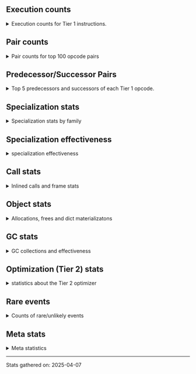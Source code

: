 ## Execution counts

<details>
<summary> Execution counts for Tier 1 instructions. </summary>


The "miss ratio" column shows the percentage of times the instruction
executed that it deoptimized. When this happens, the base unspecialized
instruction is not counted.

<table>
<thead>
<tr>
<th align="left">Name</th>
<th align="right">Base Count</th>
<th align="right">Head Count</th>
<th align="right">Change</th>
</tr>
</thead>
<tbody>
<tr>
<td align="left">LOAD_FAST_BORROW</td>
<td align="right">111,395,840</td>
<td align="right"></td>
<td align="right"></td>
</tr>
<tr>
<td align="left">LOAD_GLOBAL_BUILTIN</td>
<td align="right">60,263,745</td>
<td align="right"></td>
<td align="right"></td>
</tr>
<tr>
<td align="left">RESUME_CHECK</td>
<td align="right">46,228,082</td>
<td align="right"></td>
<td align="right"></td>
</tr>
<tr>
<td align="left">POP_JUMP_IF_FALSE</td>
<td align="right">41,723,200</td>
<td align="right"></td>
<td align="right"></td>
</tr>
<tr>
<td align="left">TO_BOOL_BOOL</td>
<td align="right">39,384,257</td>
<td align="right"></td>
<td align="right"></td>
</tr>
<tr>
<td align="left">RETURN_VALUE</td>
<td align="right">33,170,303</td>
<td align="right"></td>
<td align="right"></td>
</tr>
<tr>
<td align="left">STORE_FAST</td>
<td align="right">32,235,457</td>
<td align="right"></td>
<td align="right"></td>
</tr>
<tr>
<td align="left">CALL_ISINSTANCE</td>
<td align="right">30,455,172</td>
<td align="right"></td>
<td align="right"></td>
</tr>
<tr>
<td align="left">POP_TOP</td>
<td align="right">25,142,598</td>
<td align="right"></td>
<td align="right"></td>
</tr>
<tr>
<td align="left">LOAD_GLOBAL_MODULE</td>
<td align="right">22,364,732</td>
<td align="right"></td>
<td align="right"></td>
</tr>
<tr>
<td align="left">CALL_PY_EXACT_ARGS</td>
<td align="right">21,249,610</td>
<td align="right"></td>
<td align="right"></td>
</tr>
<tr>
<td align="left">JUMP_BACKWARD_NO_JIT</td>
<td align="right">20,219,776</td>
<td align="right"></td>
<td align="right"></td>
</tr>
<tr>
<td align="left">LOAD_FAST</td>
<td align="right">18,678,528</td>
<td align="right"></td>
<td align="right"></td>
</tr>
<tr>
<td align="left">LOAD_ATTR_SLOT</td>
<td align="right">16,678,952</td>
<td align="right"></td>
<td align="right"></td>
</tr>
<tr>
<td align="left">FOR_ITER</td>
<td align="right">16,425,313</td>
<td align="right"></td>
<td align="right"></td>
</tr>
<tr>
<td align="left">GET_ITER</td>
<td align="right">15,862,016</td>
<td align="right"></td>
<td align="right"></td>
</tr>
<tr>
<td align="left">LOAD_ATTR_METHOD_NO_DICT</td>
<td align="right">15,737,143</td>
<td align="right"></td>
<td align="right"></td>
</tr>
<tr>
<td align="left">LOAD_FAST_BORROW_LOAD_FAST_BORROW</td>
<td align="right">13,464,512</td>
<td align="right"></td>
<td align="right"></td>
</tr>
<tr>
<td align="left">YIELD_VALUE</td>
<td align="right">13,059,392</td>
<td align="right"></td>
<td align="right"></td>
</tr>
<tr>
<td align="left">LOAD_CONST_IMMORTAL</td>
<td align="right">12,923,419</td>
<td align="right"></td>
<td align="right"></td>
</tr>
<tr>
<td align="left">POP_ITER</td>
<td align="right">12,738,304</td>
<td align="right"></td>
<td align="right"></td>
</tr>
<tr>
<td align="left">BUILD_TUPLE</td>
<td align="right">12,303,552</td>
<td align="right"></td>
<td align="right"></td>
</tr>
<tr>
<td align="left">POP_JUMP_IF_TRUE</td>
<td align="right">11,753,408</td>
<td align="right"></td>
<td align="right"></td>
</tr>
<tr>
<td align="left">COPY</td>
<td align="right">10,288,192</td>
<td align="right"></td>
<td align="right"></td>
</tr>
<tr>
<td align="left">STORE_FAST_STORE_FAST</td>
<td align="right">9,844,608</td>
<td align="right"></td>
<td align="right"></td>
</tr>
<tr>
<td align="left">UNPACK_SEQUENCE_TWO_TUPLE</td>
<td align="right">9,416,175</td>
<td align="right"></td>
<td align="right"></td>
</tr>
<tr>
<td align="left">CALL_METHOD_DESCRIPTOR_NOARGS</td>
<td align="right">9,165,037</td>
<td align="right"></td>
<td align="right"></td>
</tr>
<tr>
<td align="left">SWAP</td>
<td align="right">8,545,920</td>
<td align="right"></td>
<td align="right"></td>
</tr>
<tr>
<td align="left">LOAD_FAST_AND_CLEAR</td>
<td align="right">8,479,872</td>
<td align="right"></td>
<td align="right"></td>
</tr>
<tr>
<td align="left">SEND_GEN</td>
<td align="right">8,068,158</td>
<td align="right"></td>
<td align="right"></td>
</tr>
<tr>
<td align="left">FOR_ITER_GEN</td>
<td align="right">7,863,546</td>
<td align="right"></td>
<td align="right"></td>
</tr>
<tr>
<td align="left">TO_BOOL_ALWAYS_TRUE</td>
<td align="right">7,317,470</td>
<td align="right"></td>
<td align="right"></td>
</tr>
<tr>
<td align="left">FOR_ITER_LIST</td>
<td align="right">7,259,829</td>
<td align="right"></td>
<td align="right"></td>
</tr>
<tr>
<td align="left">INTERPRETER_EXIT</td>
<td align="right">7,136,728</td>
<td align="right"></td>
<td align="right"></td>
</tr>
<tr>
<td align="left">LOAD_DEREF</td>
<td align="right">6,912,384</td>
<td align="right"></td>
<td align="right"></td>
</tr>
<tr>
<td align="left">LOAD_ATTR_METHOD_WITH_VALUES</td>
<td align="right">6,532,914</td>
<td align="right"></td>
<td align="right"></td>
</tr>
<tr>
<td align="left">BUILD_LIST</td>
<td align="right">5,847,488</td>
<td align="right"></td>
<td align="right"></td>
</tr>
<tr>
<td align="left">JUMP_BACKWARD_NO_INTERRUPT</td>
<td align="right">5,615,936</td>
<td align="right"></td>
<td align="right"></td>
</tr>
<tr>
<td align="left">RETURN_GENERATOR</td>
<td align="right">5,385,728</td>
<td align="right"></td>
<td align="right"></td>
</tr>
<tr>
<td align="left">CALL_PY_GENERAL</td>
<td align="right">4,127,069</td>
<td align="right"></td>
<td align="right"></td>
</tr>
<tr>
<td align="left">CALL_METHOD_DESCRIPTOR_FAST</td>
<td align="right">3,798,261</td>
<td align="right"></td>
<td align="right"></td>
</tr>
<tr>
<td align="left">PUSH_NULL</td>
<td align="right">3,688,192</td>
<td align="right"></td>
<td align="right"></td>
</tr>
<tr>
<td align="left">UNPACK_SEQUENCE_TUPLE</td>
<td align="right">3,624,765</td>
<td align="right"></td>
<td align="right"></td>
</tr>
<tr>
<td align="left">MAP_ADD</td>
<td align="right">3,604,928</td>
<td align="right"></td>
<td align="right"></td>
</tr>
<tr>
<td align="left">LOAD_ATTR_NONDESCRIPTOR_WITH_VALUES</td>
<td align="right">3,457,099</td>
<td align="right"></td>
<td align="right"></td>
</tr>
<tr>
<td align="left">CALL_BUILTIN_O</td>
<td align="right">3,457,019</td>
<td align="right"></td>
<td align="right"></td>
</tr>
<tr>
<td align="left">TO_BOOL</td>
<td align="right">3,319,626</td>
<td align="right"></td>
<td align="right"></td>
</tr>
<tr>
<td align="left">LOAD_ATTR_MODULE</td>
<td align="right">3,296,126</td>
<td align="right"></td>
<td align="right"></td>
</tr>
<tr>
<td align="left">IS_OP</td>
<td align="right">3,240,192</td>
<td align="right"></td>
<td align="right"></td>
</tr>
<tr>
<td align="left">POP_JUMP_IF_NOT_NONE</td>
<td align="right">3,197,184</td>
<td align="right"></td>
<td align="right"></td>
</tr>
<tr>
<td align="left">LOAD_CONST_MORTAL</td>
<td align="right">3,134,560</td>
<td align="right"></td>
<td align="right"></td>
</tr>
<tr>
<td align="left">COPY_FREE_VARS</td>
<td align="right">3,002,944</td>
<td align="right"></td>
<td align="right"></td>
</tr>
<tr>
<td align="left">UNARY_NOT</td>
<td align="right">2,848,064</td>
<td align="right"></td>
<td align="right"></td>
</tr>
<tr>
<td align="left">BUILD_MAP</td>
<td align="right">2,817,856</td>
<td align="right"></td>
<td align="right"></td>
</tr>
<tr>
<td align="left">CALL_TYPE_1</td>
<td align="right">2,646,270</td>
<td align="right"></td>
<td align="right"></td>
</tr>
<tr>
<td align="left">MAKE_FUNCTION</td>
<td align="right">2,577,344</td>
<td align="right"></td>
<td align="right"></td>
</tr>
<tr>
<td align="left">END_SEND</td>
<td align="right">2,452,224</td>
<td align="right"></td>
<td align="right"></td>
</tr>
<tr>
<td align="left">GET_YIELD_FROM_ITER</td>
<td align="right">2,452,224</td>
<td align="right"></td>
<td align="right"></td>
</tr>
<tr>
<td align="left">LIST_APPEND</td>
<td align="right">2,401,408</td>
<td align="right"></td>
<td align="right"></td>
</tr>
<tr>
<td align="left">LOAD_ATTR_PROPERTY</td>
<td align="right">2,386,901</td>
<td align="right"></td>
<td align="right"></td>
</tr>
<tr>
<td align="left">END_FOR</td>
<td align="right">2,324,862</td>
<td align="right"></td>
<td align="right"></td>
</tr>
<tr>
<td align="left">TO_BOOL_NONE</td>
<td align="right">2,207,075</td>
<td align="right"></td>
<td align="right"></td>
</tr>
<tr>
<td align="left">JUMP_FORWARD</td>
<td align="right">1,955,840</td>
<td align="right"></td>
<td align="right"></td>
</tr>
<tr>
<td align="left">CALL_INTRINSIC_1</td>
<td align="right">1,890,816</td>
<td align="right"></td>
<td align="right"></td>
</tr>
<tr>
<td align="left">LOAD_COMMON_CONSTANT</td>
<td align="right">1,890,752</td>
<td align="right"></td>
<td align="right"></td>
</tr>
<tr>
<td align="left">FORMAT_SIMPLE</td>
<td align="right">1,377,152</td>
<td align="right"></td>
<td align="right"></td>
</tr>
<tr>
<td align="left">TO_BOOL_STR</td>
<td align="right">1,258,514</td>
<td align="right"></td>
<td align="right"></td>
</tr>
<tr>
<td align="left">COMPARE_OP</td>
<td align="right">1,058,975</td>
<td align="right"></td>
<td align="right"></td>
</tr>
<tr>
<td align="left">CALL_BUILTIN_FAST</td>
<td align="right">918,398</td>
<td align="right"></td>
<td align="right"></td>
</tr>
<tr>
<td align="left">MAKE_CELL</td>
<td align="right">870,464</td>
<td align="right"></td>
<td align="right"></td>
</tr>
<tr>
<td align="left">EXTENDED_ARG</td>
<td align="right">824,704</td>
<td align="right"></td>
<td align="right"></td>
</tr>
<tr>
<td align="left">FOR_ITER_TUPLE</td>
<td align="right">817,341</td>
<td align="right"></td>
<td align="right"></td>
</tr>
<tr>
<td align="left">BUILD_STRING</td>
<td align="right">784,640</td>
<td align="right"></td>
<td align="right"></td>
</tr>
<tr>
<td align="left">STORE_FAST_LOAD_FAST</td>
<td align="right">721,280</td>
<td align="right"></td>
<td align="right"></td>
</tr>
<tr>
<td align="left">STORE_ATTR_SLOT</td>
<td align="right">585,531</td>
<td align="right"></td>
<td align="right"></td>
</tr>
<tr>
<td align="left">CALL_METHOD_DESCRIPTOR_O</td>
<td align="right">542,077</td>
<td align="right"></td>
<td align="right"></td>
</tr>
<tr>
<td align="left">SET_FUNCTION_ATTRIBUTE</td>
<td align="right">514,048</td>
<td align="right"></td>
<td align="right"></td>
</tr>
<tr>
<td align="left">CALL_KW_PY</td>
<td align="right">503,222</td>
<td align="right"></td>
<td align="right"></td>
</tr>
<tr>
<td align="left">CONTAINS_OP</td>
<td align="right">491,274</td>
<td align="right"></td>
<td align="right"></td>
</tr>
<tr>
<td align="left">LOAD_ATTR_NONDESCRIPTOR_NO_DICT</td>
<td align="right">477,034</td>
<td align="right"></td>
<td align="right"></td>
</tr>
<tr>
<td align="left">LOAD_SMALL_INT</td>
<td align="right">459,456</td>
<td align="right"></td>
<td align="right"></td>
</tr>
<tr>
<td align="left">CALL_BUILTIN_CLASS</td>
<td align="right">395,706</td>
<td align="right"></td>
<td align="right"></td>
</tr>
<tr>
<td align="left">CALL_LIST_APPEND</td>
<td align="right">283,898</td>
<td align="right"></td>
<td align="right"></td>
</tr>
<tr>
<td align="left">CALL_BOUND_METHOD_EXACT_ARGS</td>
<td align="right">282,485</td>
<td align="right"></td>
<td align="right"></td>
</tr>
<tr>
<td align="left">COMPARE_OP_STR</td>
<td align="right">265,022</td>
<td align="right"></td>
<td align="right"></td>
</tr>
<tr>
<td align="left">BINARY_OP_SUBSCR_LIST_INT</td>
<td align="right">242,236</td>
<td align="right"></td>
<td align="right"></td>
</tr>
<tr>
<td align="left">STORE_SUBSCR_DICT</td>
<td align="right">230,783</td>
<td align="right"></td>
<td align="right"></td>
</tr>
<tr>
<td align="left">BINARY_OP_ADD_INT</td>
<td align="right">111,992</td>
<td align="right"></td>
<td align="right"></td>
</tr>
<tr>
<td align="left">LOAD_ATTR</td>
<td align="right">108,370</td>
<td align="right"></td>
<td align="right"></td>
</tr>
<tr>
<td align="left">BINARY_OP_SUBSCR_TUPLE_INT</td>
<td align="right">99,517</td>
<td align="right"></td>
<td align="right"></td>
</tr>
<tr>
<td align="left">CALL_LEN</td>
<td align="right">90,612</td>
<td align="right"></td>
<td align="right"></td>
</tr>
<tr>
<td align="left">UNPACK_SEQUENCE</td>
<td align="right">90,607</td>
<td align="right"></td>
<td align="right"></td>
</tr>
<tr>
<td align="left">LOAD_FAST_LOAD_FAST</td>
<td align="right">90,560</td>
<td align="right"></td>
<td align="right"></td>
</tr>
<tr>
<td align="left">COMPARE_OP_INT</td>
<td align="right">65,524</td>
<td align="right"></td>
<td align="right"></td>
</tr>
<tr>
<td align="left">BINARY_OP</td>
<td align="right">58,680</td>
<td align="right"></td>
<td align="right"></td>
</tr>
<tr>
<td align="left">CALL_NON_PY_GENERAL</td>
<td align="right">56,310</td>
<td align="right"></td>
<td align="right"></td>
</tr>
<tr>
<td align="left">CALL_TUPLE_1</td>
<td align="right">50,684</td>
<td align="right"></td>
<td align="right"></td>
</tr>
<tr>
<td align="left">CALL_FUNCTION_EX</td>
<td align="right">27,136</td>
<td align="right"></td>
<td align="right"></td>
</tr>
<tr>
<td align="left">STORE_DEREF</td>
<td align="right">25,408</td>
<td align="right"></td>
<td align="right"></td>
</tr>
<tr>
<td align="left">DICT_MERGE</td>
<td align="right">24,640</td>
<td align="right"></td>
<td align="right"></td>
</tr>
<tr>
<td align="left">BINARY_OP_SUBTRACT_INT</td>
<td align="right">24,635</td>
<td align="right"></td>
<td align="right"></td>
</tr>
<tr>
<td align="left">CALL_BUILTIN_FAST_WITH_KEYWORDS</td>
<td align="right">21,501</td>
<td align="right"></td>
<td align="right"></td>
</tr>
<tr>
<td align="left">CALL_KW_NON_PY</td>
<td align="right">15,420</td>
<td align="right"></td>
<td align="right"></td>
</tr>
<tr>
<td align="left">CONTAINS_OP_DICT</td>
<td align="right">14,688</td>
<td align="right"></td>
<td align="right"></td>
</tr>
<tr>
<td align="left">NOP</td>
<td align="right">12,864</td>
<td align="right"></td>
<td align="right"></td>
</tr>
<tr>
<td align="left">BINARY_OP_SUBSCR_DICT</td>
<td align="right">10,108</td>
<td align="right"></td>
<td align="right"></td>
</tr>
<tr>
<td align="left">LOAD_ATTR_INSTANCE_VALUE</td>
<td align="right">9,788</td>
<td align="right"></td>
<td align="right"></td>
</tr>
<tr>
<td align="left">BINARY_OP_SUBSCR_STR_INT</td>
<td align="right">7,037</td>
<td align="right"></td>
<td align="right"></td>
</tr>
<tr>
<td align="left">TO_BOOL_LIST</td>
<td align="right">6,909</td>
<td align="right"></td>
<td align="right"></td>
</tr>
<tr>
<td align="left">BINARY_SLICE</td>
<td align="right">3,904</td>
<td align="right"></td>
<td align="right"></td>
</tr>
<tr>
<td align="left">CONTAINS_OP_SET</td>
<td align="right">2,882</td>
<td align="right"></td>
<td align="right"></td>
</tr>
<tr>
<td align="left">TO_BOOL_INT</td>
<td align="right">2,431</td>
<td align="right"></td>
<td align="right"></td>
</tr>
<tr>
<td align="left">POP_JUMP_IF_NONE</td>
<td align="right">1,920</td>
<td align="right"></td>
<td align="right"></td>
</tr>
<tr>
<td align="left">CALL</td>
<td align="right">1,580</td>
<td align="right"></td>
<td align="right"></td>
</tr>
<tr>
<td align="left">EXIT_INIT_CHECK</td>
<td align="right">1,471</td>
<td align="right"></td>
<td align="right"></td>
</tr>
<tr>
<td align="left">CALL_ALLOC_AND_ENTER_INIT</td>
<td align="right">1,471</td>
<td align="right"></td>
<td align="right"></td>
</tr>
<tr>
<td align="left">LOAD_GLOBAL</td>
<td align="right">1,026</td>
<td align="right"></td>
<td align="right"></td>
</tr>
<tr>
<td align="left">BINARY_OP_INPLACE_ADD_UNICODE</td>
<td align="right">959</td>
<td align="right"></td>
<td align="right"></td>
</tr>
<tr>
<td align="left">STORE_ATTR</td>
<td align="right">368</td>
<td align="right"></td>
<td align="right"></td>
</tr>
<tr>
<td align="left">CHECK_EXC_MATCH</td>
<td align="right">192</td>
<td align="right"></td>
<td align="right"></td>
</tr>
<tr>
<td align="left">POP_EXCEPT</td>
<td align="right">192</td>
<td align="right"></td>
<td align="right"></td>
</tr>
<tr>
<td align="left">PUSH_EXC_INFO</td>
<td align="right">192</td>
<td align="right"></td>
<td align="right"></td>
</tr>
<tr>
<td align="left">RESUME</td>
<td align="right">142</td>
<td align="right"></td>
<td align="right"></td>
</tr>
<tr>
<td align="left">LOAD_CONST</td>
<td align="right">133</td>
<td align="right"></td>
<td align="right"></td>
</tr>
<tr>
<td align="left">FOR_ITER_RANGE</td>
<td align="right">127</td>
<td align="right"></td>
<td align="right"></td>
</tr>
<tr>
<td align="left">DICT_UPDATE</td>
<td align="right">64</td>
<td align="right"></td>
<td align="right"></td>
</tr>
<tr>
<td align="left">LIST_EXTEND</td>
<td align="right">64</td>
<td align="right"></td>
<td align="right"></td>
</tr>
<tr>
<td align="left">BINARY_OP_SUBTRACT_FLOAT</td>
<td align="right">63</td>
<td align="right"></td>
<td align="right"></td>
</tr>
<tr>
<td align="left">LOAD_ATTR_CLASS_WITH_METACLASS_CHECK</td>
<td align="right">63</td>
<td align="right"></td>
<td align="right"></td>
</tr>
<tr>
<td align="left">JUMP_BACKWARD</td>
<td align="right">52</td>
<td align="right"></td>
<td align="right"></td>
</tr>
<tr>
<td align="left">CALL_KW</td>
<td align="right">48</td>
<td align="right"></td>
<td align="right"></td>
</tr>
<tr>
<td align="left">SEND</td>
<td align="right">4</td>
<td align="right"></td>
<td align="right"></td>
</tr>
<tr>
<td align="left">STORE_SUBSCR</td>
<td align="right">2</td>
<td align="right"></td>
<td align="right"></td>
</tr>
</tbody>
</table>


</details>

## Pair counts

<details>
<summary> Pair counts for top 100 opcode pairs </summary>


Pairs of specialized operations that deoptimize and are then followed by
the corresponding unspecialized instruction are not counted as pairs.

Not included in comparative output.


</details>

## Predecessor/Successor Pairs

<details>
<summary> Top 5 predecessors and successors of each Tier 1 opcode. </summary>


This does not include the unspecialized instructions that occur after a
specialized instruction deoptimizes.

Not included in comparative output.


</details>

## Specialization stats

<details>
<summary> Specialization stats by family </summary>


</details>

## Specialization effectiveness

<details>
<summary> specialization effectiveness </summary>


All entries are execution counts. Should add up to the total number of
Tier 1 instructions executed.

<table>
<thead>
<tr>
<th align="left">Instructions</th>
<th align="right">Base Count</th>
<th align="right">Base Ratio</th>
<th align="right">Head Count</th>
<th align="right">Head Ratio</th>
<th align="right">Change</th>
</tr>
</thead>
<tbody>
<tr>
<td align="left">
Basic
<details>
<summary>ⓘ</summary>

Instructions that are not and cannot be specialized, e.g. `LOAD_FAST`.
</details>
</td>
<td align="right">455,665,570</td>
<td align="right">53.1%</td>
<td align="right">0</td>
<td align="right"></td>
<td align="right">-100.0%</td>
</tr>
<tr>
<td align="left">
Not specialized
<details>
<summary>ⓘ</summary>

Instructions that could be specialized but aren't, e.g. `LOAD_ATTR`, `BINARY_SLICE`.
</details>
</td>
<td align="right">21,559,777</td>
<td align="right">2.5%</td>
<td align="right">0</td>
<td align="right"></td>
<td align="right">-100.0%</td>
</tr>
<tr>
<td align="left">
Specialized hits
<details>
<summary>ⓘ</summary>

Specialized instructions, e.g. `LOAD_ATTR_MODULE` that complete.
</details>
</td>
<td align="right">370,663,480</td>
<td align="right">43.2%</td>
<td align="right">0</td>
<td align="right"></td>
<td align="right">-100.0%</td>
</tr>
<tr>
<td align="left">
Specialized misses
<details>
<summary>ⓘ</summary>

Specialized instructions, e.g. `LOAD_ATTR_MODULE` that deopt.
</details>
</td>
<td align="right">9,994,650</td>
<td align="right">1.2%</td>
<td align="right">0</td>
<td align="right"></td>
<td align="right">-100.0%</td>
</tr>
</tbody>
</table>

### Deferred by instruction

<details>
<summary> Breakdown of deferred (not specialized) instruction counts by family </summary>

<table>
<thead>
<tr>
<th align="left">Name</th>
<th align="right">Base Count</th>
<th align="right">Base Ratio</th>
<th align="right">Head Count</th>
<th align="right">Head Ratio</th>
<th align="right">Change</th>
</tr>
</thead>
<tbody>
<tr>
<td align="left">FOR_ITER</td>
<td align="right">16,420,885</td>
<td align="right">74.7%</td>
<td align="right"></td>
<td align="right"></td>
<td align="right"></td>
</tr>
<tr>
<td align="left">TO_BOOL</td>
<td align="right">3,318,315</td>
<td align="right">15.1%</td>
<td align="right"></td>
<td align="right"></td>
<td align="right"></td>
</tr>
<tr>
<td align="left">COMPARE_OP</td>
<td align="right">1,057,806</td>
<td align="right">4.8%</td>
<td align="right"></td>
<td align="right"></td>
<td align="right"></td>
</tr>
<tr>
<td align="left">CONTAINS_OP</td>
<td align="right">491,017</td>
<td align="right">2.2%</td>
<td align="right"></td>
<td align="right"></td>
<td align="right"></td>
</tr>
<tr>
<td align="left">CALL</td>
<td align="right">432,300</td>
<td align="right">2.0%</td>
<td align="right"></td>
<td align="right"></td>
<td align="right"></td>
</tr>
<tr>
<td align="left">LOAD_ATTR</td>
<td align="right">105,734</td>
<td align="right">0.5%</td>
<td align="right"></td>
<td align="right"></td>
<td align="right"></td>
</tr>
<tr>
<td align="left">UNPACK_SEQUENCE</td>
<td align="right">90,516</td>
<td align="right">0.4%</td>
<td align="right"></td>
<td align="right"></td>
<td align="right"></td>
</tr>
<tr>
<td align="left">BINARY_OP</td>
<td align="right">58,333</td>
<td align="right">0.3%</td>
<td align="right"></td>
<td align="right"></td>
<td align="right"></td>
</tr>
<tr>
<td align="left">BINARY_SLICE</td>
<td align="right">3,904</td>
<td align="right">0.0%</td>
<td align="right"></td>
<td align="right"></td>
<td align="right"></td>
</tr>
<tr>
<td align="left">LOAD_GLOBAL</td>
<td align="right">303</td>
<td align="right">0.0%</td>
<td align="right"></td>
<td align="right"></td>
<td align="right"></td>
</tr>
</tbody>
</table>


</details>

### Misses by instruction

<details>
<summary> Breakdown of misses (specialized deopts) instruction counts by family </summary>

<table>
<thead>
<tr>
<th align="left">Name</th>
<th align="right">Base Count</th>
<th align="right">Base Ratio</th>
<th align="right">Head Count</th>
<th align="right">Head Ratio</th>
<th align="right">Change</th>
</tr>
</thead>
<tbody>
<tr>
<td align="left">LOAD_ATTR_SLOT</td>
<td align="right">3,161,482</td>
<td align="right">31.6%</td>
<td align="right"></td>
<td align="right"></td>
<td align="right"></td>
</tr>
<tr>
<td align="left">TO_BOOL_ALWAYS_TRUE</td>
<td align="right">2,528,111</td>
<td align="right">25.3%</td>
<td align="right"></td>
<td align="right"></td>
<td align="right"></td>
</tr>
<tr>
<td align="left">LOAD_ATTR_METHOD_WITH_VALUES</td>
<td align="right">1,933,212</td>
<td align="right">19.3%</td>
<td align="right"></td>
<td align="right"></td>
<td align="right"></td>
</tr>
<tr>
<td align="left">TO_BOOL_NONE</td>
<td align="right">877,382</td>
<td align="right">8.8%</td>
<td align="right"></td>
<td align="right"></td>
<td align="right"></td>
</tr>
<tr>
<td align="left">LOAD_ATTR_NONDESCRIPTOR_WITH_VALUES</td>
<td align="right">398,733</td>
<td align="right">4.0%</td>
<td align="right"></td>
<td align="right"></td>
<td align="right"></td>
</tr>
<tr>
<td align="left">STORE_ATTR_SLOT</td>
<td align="right">342,677</td>
<td align="right">3.4%</td>
<td align="right"></td>
<td align="right"></td>
<td align="right"></td>
</tr>
<tr>
<td align="left">TO_BOOL_STR</td>
<td align="right">284,172</td>
<td align="right">2.8%</td>
<td align="right"></td>
<td align="right"></td>
<td align="right"></td>
</tr>
<tr>
<td align="left">CALL_PY_EXACT_ARGS</td>
<td align="right">255,969</td>
<td align="right">2.6%</td>
<td align="right"></td>
<td align="right"></td>
<td align="right"></td>
</tr>
<tr>
<td align="left">CALL_BOUND_METHOD_EXACT_ARGS</td>
<td align="right">184,279</td>
<td align="right">1.8%</td>
<td align="right"></td>
<td align="right"></td>
<td align="right"></td>
</tr>
<tr>
<td align="left">LOAD_ATTR_PROPERTY</td>
<td align="right">22,886</td>
<td align="right">0.2%</td>
<td align="right"></td>
<td align="right"></td>
<td align="right"></td>
</tr>
</tbody>
</table>


</details>


</details>

## Call stats

<details>
<summary> Inlined calls and frame stats </summary>


This shows what fraction of calls to Python functions are inlined (i.e.
not having a call at the C level) and for those that are not, where the
call comes from.  The various categories overlap.

Also includes the count of frame objects created.

<table>
<thead>
<tr>
<th align="left"></th>
<th align="right">Base Count</th>
<th align="right">Base Ratio</th>
<th align="right">Head Count</th>
<th align="right">Head Ratio</th>
<th align="right">Change</th>
</tr>
</thead>
<tbody>
<tr>
<td align="left">Calls to PyEval_EvalDefault</td>
<td align="right">7,136,792</td>
<td align="right">13.8%</td>
<td align="right"></td>
<td align="right"></td>
<td align="right"></td>
</tr>
<tr>
<td align="left">Calls to Python functions inlined</td>
<td align="right">44,477,160</td>
<td align="right">86.2%</td>
<td align="right"></td>
<td align="right"></td>
<td align="right"></td>
</tr>
<tr>
<td align="left">Calls via PyEval_EvalFrame (total)</td>
<td align="right">7,136,792</td>
<td align="right">13.8%</td>
<td align="right"></td>
<td align="right"></td>
<td align="right"></td>
</tr>
<tr>
<td align="left">Calls via PyEval_EvalFrame (vector)</td>
<td align="right">4,623,378</td>
<td align="right">9.0%</td>
<td align="right"></td>
<td align="right"></td>
<td align="right"></td>
</tr>
<tr>
<td align="left">Calls via PyEval_EvalFrame (generator)</td>
<td align="right">2,513,414</td>
<td align="right">4.9%</td>
<td align="right"></td>
<td align="right"></td>
<td align="right"></td>
</tr>
<tr>
<td align="left">Calls via PyEval_EvalFrame (legacy)</td>
<td align="right">0</td>
<td align="right">0.0%</td>
<td align="right"></td>
<td align="right"></td>
<td align="right"></td>
</tr>
<tr>
<td align="left">Calls via PyEval_EvalFrame (function vectorcall)</td>
<td align="right">4,623,378</td>
<td align="right">9.0%</td>
<td align="right"></td>
<td align="right"></td>
<td align="right"></td>
</tr>
<tr>
<td align="left">Calls via PyEval_EvalFrame (build class)</td>
<td align="right">0</td>
<td align="right">0.0%</td>
<td align="right"></td>
<td align="right"></td>
<td align="right"></td>
</tr>
<tr>
<td align="left">Calls via PyEval_EvalFrame (slot)</td>
<td align="right">1,587,200</td>
<td align="right">3.1%</td>
<td align="right"></td>
<td align="right"></td>
<td align="right"></td>
</tr>
<tr>
<td align="left">Calls via PyEval_EvalFrame (function ex)</td>
<td align="right">25,664</td>
<td align="right">0.0%</td>
<td align="right"></td>
<td align="right"></td>
<td align="right"></td>
</tr>
<tr>
<td align="left">Calls via PyEval_EvalFrame (api)</td>
<td align="right">3,019,281</td>
<td align="right">5.8%</td>
<td align="right"></td>
<td align="right"></td>
<td align="right"></td>
</tr>
<tr>
<td align="left">Calls via PyEval_EvalFrame (method)</td>
<td align="right">0</td>
<td align="right">0.0%</td>
<td align="right"></td>
<td align="right"></td>
<td align="right"></td>
</tr>
<tr>
<td align="left">Frame objects created</td>
<td align="right">192</td>
<td align="right">0.0%</td>
<td align="right"></td>
<td align="right"></td>
<td align="right"></td>
</tr>
<tr>
<td align="left">Frames pushed</td>
<td align="right">33,170,303</td>
<td align="right">64.3%</td>
<td align="right"></td>
<td align="right"></td>
<td align="right"></td>
</tr>
</tbody>
</table>


</details>

## Object stats

<details>
<summary> Allocations, frees and dict materializatons </summary>


Below, "allocations" means "allocations that are not from a freelist".
Total allocations = "Allocations from freelist" + "Allocations".

"Inline values" is the number of values arrays inlined into objects.

The cache hit/miss numbers are for the MRO cache, split into dunder and
other names.

<table>
<thead>
<tr>
<th align="left"></th>
<th align="right">Base Count</th>
<th align="right">Base Ratio</th>
<th align="right">Head Count</th>
<th align="right">Head Ratio</th>
<th align="right">Change</th>
</tr>
</thead>
<tbody>
<tr>
<td align="left">Allocations from freelist</td>
<td align="right">53,086,249</td>
<td align="right">62.1%</td>
<td align="right"></td>
<td align="right"></td>
<td align="right"></td>
</tr>
<tr>
<td align="left">Frees to freelist</td>
<td align="right">53,083,476</td>
<td align="right"></td>
<td align="right"></td>
<td align="right"></td>
<td align="right"></td>
</tr>
<tr>
<td align="left">Allocations</td>
<td align="right">32,367,894</td>
<td align="right">37.9%</td>
<td align="right"></td>
<td align="right"></td>
<td align="right"></td>
</tr>
<tr>
<td align="left">Allocations to 512 bytes</td>
<td align="right">32,336,278</td>
<td align="right">37.8%</td>
<td align="right"></td>
<td align="right"></td>
<td align="right"></td>
</tr>
<tr>
<td align="left">Allocations to 4 kbytes</td>
<td align="right">31,616</td>
<td align="right">0.0%</td>
<td align="right"></td>
<td align="right"></td>
<td align="right"></td>
</tr>
<tr>
<td align="left">Allocations over 4 kbytes</td>
<td align="right">0</td>
<td align="right">0.0%</td>
<td align="right"></td>
<td align="right"></td>
<td align="right"></td>
</tr>
<tr>
<td align="left">Frees</td>
<td align="right">34,568,245</td>
<td align="right"></td>
<td align="right"></td>
<td align="right"></td>
<td align="right"></td>
</tr>
<tr>
<td align="left">Inline values</td>
<td align="right">16,704</td>
<td align="right"></td>
<td align="right"></td>
<td align="right"></td>
<td align="right"></td>
</tr>
<tr>
<td align="left">Interpreter mortal increfs</td>
<td align="right">203,161,828</td>
<td align="right">39.8%</td>
<td align="right"></td>
<td align="right"></td>
<td align="right"></td>
</tr>
<tr>
<td align="left">Interpreter mortal decrefs</td>
<td align="right">268,227,622</td>
<td align="right">46.6%</td>
<td align="right"></td>
<td align="right"></td>
<td align="right"></td>
</tr>
<tr>
<td align="left">Mortal increfs</td>
<td align="right">174,454,289</td>
<td align="right">34.2%</td>
<td align="right"></td>
<td align="right"></td>
<td align="right"></td>
</tr>
<tr>
<td align="left">Mortal decrefs</td>
<td align="right">188,075,694</td>
<td align="right">32.7%</td>
<td align="right"></td>
<td align="right"></td>
<td align="right"></td>
</tr>
<tr>
<td align="left">Interpreter immortal increfs</td>
<td align="right">17,233,952</td>
<td align="right">3.4%</td>
<td align="right"></td>
<td align="right"></td>
<td align="right"></td>
</tr>
<tr>
<td align="left">Interpreter immortal decrefs</td>
<td align="right">11,866,692</td>
<td align="right">2.1%</td>
<td align="right"></td>
<td align="right"></td>
<td align="right"></td>
</tr>
<tr>
<td align="left">Immortal increfs</td>
<td align="right">115,842,665</td>
<td align="right">22.7%</td>
<td align="right"></td>
<td align="right"></td>
<td align="right"></td>
</tr>
<tr>
<td align="left">Immortal decrefs</td>
<td align="right">107,617,941</td>
<td align="right">18.7%</td>
<td align="right"></td>
<td align="right"></td>
<td align="right"></td>
</tr>
<tr>
<td align="left">Materialize dict (on request)</td>
<td align="right">0</td>
<td align="right">0.0%</td>
<td align="right"></td>
<td align="right"></td>
<td align="right"></td>
</tr>
<tr>
<td align="left">Materialize dict (new key)</td>
<td align="right">0</td>
<td align="right">0.0%</td>
<td align="right"></td>
<td align="right"></td>
<td align="right"></td>
</tr>
<tr>
<td align="left">Materialize dict (too big)</td>
<td align="right">0</td>
<td align="right">0.0%</td>
<td align="right"></td>
<td align="right"></td>
<td align="right"></td>
</tr>
<tr>
<td align="left">Materialize dict (str subclass)</td>
<td align="right">0</td>
<td align="right">0.0%</td>
<td align="right"></td>
<td align="right"></td>
<td align="right"></td>
</tr>
<tr>
<td align="left">Method cache hits</td>
<td align="right">5,729,872</td>
<td align="right"></td>
<td align="right"></td>
<td align="right"></td>
<td align="right"></td>
</tr>
<tr>
<td align="left">Method cache misses</td>
<td align="right">466,035</td>
<td align="right"></td>
<td align="right"></td>
<td align="right"></td>
<td align="right"></td>
</tr>
<tr>
<td align="left">Method cache collisions</td>
<td align="right">467,382</td>
<td align="right"></td>
<td align="right"></td>
<td align="right"></td>
<td align="right"></td>
</tr>
<tr>
<td align="left">Method cache dunder hits</td>
<td align="right">47,140,491</td>
<td align="right"></td>
<td align="right"></td>
<td align="right"></td>
<td align="right"></td>
</tr>
<tr>
<td align="left">Method cache dunder misses</td>
<td align="right">2,037</td>
<td align="right"></td>
<td align="right"></td>
<td align="right"></td>
<td align="right"></td>
</tr>
</tbody>
</table>


</details>

## GC stats

<details>
<summary> GC collections and effectiveness </summary>


Collected/visits gives some measure of efficiency.

<table>
<thead>
<tr>
<th align="right">Generation</th>
<th align="right">Base Collections</th>
<th align="right">Base Objects collected</th>
<th align="right">Base Object visits</th>
<th align="right">Base Reachable from roots</th>
<th align="right">Base Not reachable from roots</th>
<th align="right">Head Collections</th>
<th align="right">Head Objects collected</th>
<th align="right">Head Object visits</th>
<th align="right">Head Reachable from roots</th>
<th align="right">Head Not reachable from roots</th>
</tr>
</thead>
<tbody>
<tr>
<td align="right">0</td>
<td align="right">0</td>
<td align="right">0</td>
<td align="right">0</td>
<td align="right">0</td>
<td align="right">0</td>
<td align="right"></td>
<td align="right"></td>
<td align="right"></td>
<td align="right"></td>
<td align="right"></td>
</tr>
<tr>
<td align="right">1</td>
<td align="right">21</td>
<td align="right">21,979</td>
<td align="right">277,773</td>
<td align="right">3,097</td>
<td align="right">37,170</td>
<td align="right"></td>
<td align="right"></td>
<td align="right"></td>
<td align="right"></td>
<td align="right"></td>
</tr>
<tr>
<td align="right">2</td>
<td align="right">0</td>
<td align="right">0</td>
<td align="right">0</td>
<td align="right">0</td>
<td align="right">0</td>
<td align="right"></td>
<td align="right"></td>
<td align="right"></td>
<td align="right"></td>
<td align="right"></td>
</tr>
</tbody>
</table>


</details>

## Optimization (Tier 2) stats

<details>
<summary> statistics about the Tier 2 optimizer </summary>


</details>

## Rare events

<details>
<summary> Counts of rare/unlikely events </summary>

<table>
<thead>
<tr>
<th align="left">Event</th>
<th align="right">Base Count</th>
<th align="right">Head Count</th>
<th align="right">Change</th>
</tr>
</thead>
<tbody>
<tr>
<td align="left">
set class
<details>
<summary>ⓘ</summary>

Setting an object's class, `obj.__class__ = ...`
</details>
</td>
<td align="right">0</td>
<td align="right"></td>
<td align="right"></td>
</tr>
<tr>
<td align="left">
set bases
<details>
<summary>ⓘ</summary>

Setting the bases of a class, `cls.__bases__ = ...`
</details>
</td>
<td align="right">0</td>
<td align="right"></td>
<td align="right"></td>
</tr>
<tr>
<td align="left">
set eval frame func
<details>
<summary>ⓘ</summary>

Setting the PEP 523 frame eval function `_PyInterpreterState_SetFrameEvalFunc()`
</details>
</td>
<td align="right">0</td>
<td align="right"></td>
<td align="right"></td>
</tr>
<tr>
<td align="left">
builtin dict
<details>
<summary>ⓘ</summary>

Modifying the builtins, `__builtins__.__dict__[var] = ...`
</details>
</td>
<td align="right">0</td>
<td align="right"></td>
<td align="right"></td>
</tr>
<tr>
<td align="left">
func modification
<details>
<summary>ⓘ</summary>

Modifying a function, e.g. `func.__defaults__ = ...`, etc.
</details>
</td>
<td align="right">0</td>
<td align="right"></td>
<td align="right"></td>
</tr>
<tr>
<td align="left">
watched dict modification
<details>
<summary>ⓘ</summary>

A watched dict has been modified
</details>
</td>
<td align="right">0</td>
<td align="right"></td>
<td align="right"></td>
</tr>
<tr>
<td align="left">
watched globals modification
<details>
<summary>ⓘ</summary>

A watched `globals()` dict has been modified
</details>
</td>
<td align="right">0</td>
<td align="right"></td>
<td align="right"></td>
</tr>
</tbody>
</table>


</details>

## Meta stats

<details>
<summary> Meta statistics </summary>

<table>
<thead>
<tr>
<th align="left"></th>
<th align="right">Base Count</th>
<th align="right">Head Count</th>
<th align="right">Change</th>
</tr>
</thead>
<tbody>
<tr>
<td align="left">Number of data files</td>
<td align="right">21</td>
<td align="right">0</td>
<td align="right">-100.0%</td>
</tr>
</tbody>
</table>


</details>

---
Stats gathered on: 2025-04-07
